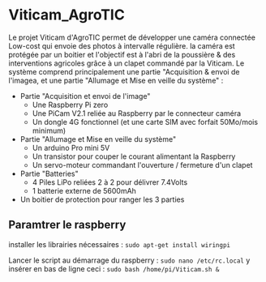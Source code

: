 # Viticam_AgroTIC
Le projet Viticam d'AgroTIC permet de développer une caméra connectée Low-cost qui envoie des photos à intervalle régulière. la caméra est protégée par un boitier et l'objectif est à l'abri de la poussière & des interventions agricoles grâce à un clapet commandé par la Viticam.
Le système comprend principalement une partie "Acquisition & envoi de l'imagea, et une partie "Allumage et Mise en veille du système" : 

- Partie "Acquisition et envoi de l'image"
  - Une Raspberry Pi zero
  - Une PiCam V2.1 reliée au Raspberry par le connecteur caméra
  - Un dongle 4G fonctionnel (et une carte SIM avec forfait 50Mo/mois minimum)
- Partie "Allumage et Mise en veille du système"
  - Un arduino Pro mini 5V 
  - Un transistor pour couper le courant alimentant la Raspberry
  - Un servo-moteur commandant l'ouverture / fermeture d'un clapet
- Partie "Batteries"
  - 4 Piles LiPo reliées 2 à 2 pour délivrer 7.4Volts
  - 1 batterie externe de 5600mAh 
- Un boitier de protection pour ranger les 3 parties

## Paramtrer le raspberry

installer les librairies nécessaires : 
`sudo apt-get install wiringpi`

Lancer le script au démarrage du raspberry :
`sudo nano /etc/rc.local`
y insérer en bas de ligne ceci :
`sudo bash /home/pi/Viticam.sh &`
